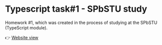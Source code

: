 # Typescript task#1 - SPbSTU study

Homework #1, which was created in the process of studying at the SPbSTU (TypeScript module).

👉 [Website view](https://victoria-shekel.github.io/HomeWork-1-TypeScript-SPbSTU/index.html)
